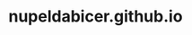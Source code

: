 # nupeldabicer.github.io
<!DOCTYPE html>
<html>
<head>
  <title>WELCOME</title>
</head>
<body>
 
</body>
</html>
